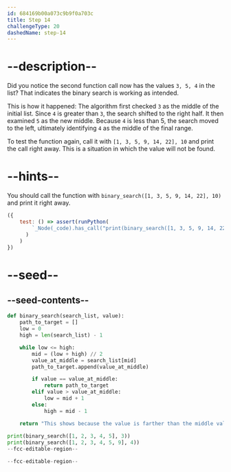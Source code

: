 ```yaml
---
id: 684169b00a073c9b9f0a703c
title: Step 14
challengeType: 20
dashedName: step-14
---
```


# --description--

Did you notice the second function call now has the values `3, 5, 4` in the list? That indicates the binary search is working as intended.

This is how it happened: The algorithm first checked `3` as the middle of the initial list. Since `4` is greater than `3`, the search shifted to the right half. It then examined `5` as the new middle. Because `4` is less than 5, the search moved to the left, ultimately identifying `4` as the middle of the final range.

To test the function again, call it with `[1, 3, 5, 9, 14, 22], 10` and print the call right away. This is a situation in which the value will not be found.

# --hints--

You should call the function with `binary_search([1, 3, 5, 9, 14, 22], 10)` and print it right away.

```js
({
    test: () => assert(runPython(
        `_Node(_code).has_call("print(binary_search([1, 3, 5, 9, 14, 22], 10))")`
      )
    )
})
```

# --seed--

## --seed-contents--

```py
def binary_search(search_list, value):
    path_to_target = []
    low = 0
    high = len(search_list) - 1

    while low <= high:
        mid = (low + high) // 2
        value_at_middle = search_list[mid]
        path_to_target.append(value_at_middle)

        if value == value_at_middle:
            return path_to_target
        elif value > value_at_middle:
            low = mid + 1
        else:
            high = mid - 1

    return "This shows because the value is farther than the middle value to the right or left"
    
print(binary_search([1, 2, 3, 4, 5], 3))
print(binary_search([1, 2, 3, 4, 5, 9], 4))
--fcc-editable-region--

--fcc-editable-region--
```

